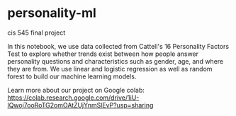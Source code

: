 # personality-ml
cis 545 final project

In this notebook, we use data collected from Cattell's 16 Personality Factors Test to explore whether trends exist between how people answer personality questions and characteristics such as gender, age, and where they are from. 
We use linear and logistic regression as well as random forest to build our machine learning models.

Learn more about our project on Google colab: https://colab.research.google.com/drive/1iU-lQwoj7ooRoTG2omOAtZUjYnmSlEvP?usp=sharing
